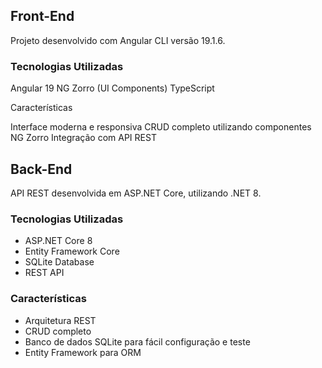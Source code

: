 ## Front-End
Projeto desenvolvido com Angular CLI versão 19.1.6.

### Tecnologias Utilizadas
Angular 19
NG Zorro (UI Components)
TypeScript

Características

Interface moderna e responsiva
CRUD completo utilizando componentes NG Zorro
Integração com API REST

## Back-End
API REST desenvolvida em ASP.NET Core, utilizando .NET 8.

### Tecnologias Utilizadas
- ASP.NET Core 8
- Entity Framework Core
- SQLite Database
- REST API

### Características
- Arquitetura REST
- CRUD completo
- Banco de dados SQLite para fácil configuração e teste
- Entity Framework para ORM